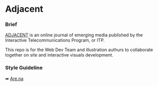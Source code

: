 # Adjacent
### Brief
[ADJACENT](https://itp.nyu.edu/adjacent/) is an online journal of emerging media published by the Interactive Telecommunications Program, or ITP.

This repo is for the Web Dev Team and illustration authurs to collaborate together on site and interactive visuals development.

### Style Guideline
➡ [Are.na](https://www.are.na/adjacent/web-dev-dili1k_zhvw)